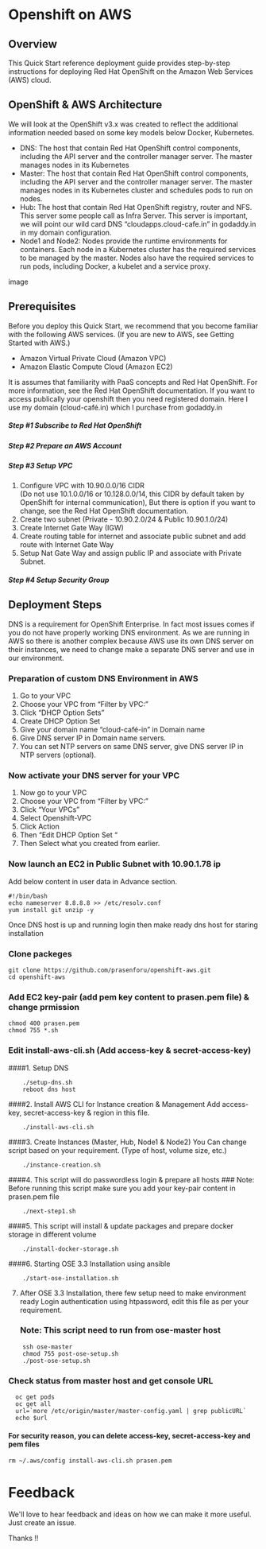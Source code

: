 # Openshift on AWS

## Overview
This Quick Start reference deployment guide provides step-by-step instructions for deploying Red Hat OpenShift on the Amazon Web Services (AWS) cloud. 

## OpenShift & AWS Architecture
We will look at the OpenShift v3.x was created to reflect the additional information needed based on some key models below Docker, Kubernetes.

- DNS: The host that contain Red Hat OpenShift control components, including the API server and the controller manager server. The master manages nodes in its Kubernetes
- Master: The host that contain Red Hat OpenShift control components, including the API server and the controller manager server. The master manages nodes in its Kubernetes cluster and schedules pods to run on nodes.
- Hub: The host that contain Red Hat OpenShift registry, router and NFS. This server some people call as Infra Server. This server is important, we will point our wild card DNS “cloudapps.cloud-cafe.in” in godaddy.in in my domain configuration.
- Node1 and Node2: Nodes provide the runtime environments for containers. Each node in a Kubernetes cluster has the required services to be managed by the master. Nodes also have the required services to run pods, including Docker, a kubelet and a service proxy. 

image

## Prerequisites 
Before you deploy this Quick Start, we recommend that you become familiar with the following AWS services. (If you are new to AWS, see Getting Started with AWS.)

- Amazon Virtual Private Cloud (Amazon VPC)
- Amazon Elastic Compute Cloud (Amazon EC2)

It is assumes that familiarity with PaaS concepts and Red Hat OpenShift. For more information, see the Red Hat OpenShift documentation.
If you want to access publically your openshift then you need registered domain. Here I use my domain (cloud-café.in) which I purchase from godaddy.in

##### Step #1	Subscribe to Red Hat OpenShift
##### Step #2	Prepare an AWS Account
##### Step #3	Setup VPC

1.	Configure VPC with 10.90.0.0/16 CIDR	
(Do not use 10.1.0.0/16 or 10.128.0.0/14, this CIDR by default taken by OpenShift for internal communication), 
But there is option if you want to change, see the Red Hat OpenShift documentation.
2.	Create two subnet (Private - 10.90.2.0/24  & Public 10.90.1.0/24)
3.	Create Internet Gate Way (IGW)
4.	Create routing table for internet and associate public subnet and add route with Internet Gate Way
5.	Setup Nat Gate Way and assign public IP and associate with Private Subnet.

##### Step #4	Setup Security Group

## Deployment Steps

DNS is a requirement for OpenShift Enterprise. In fact most issues comes if you do not have properly working DNS environment.  As we are running in AWS so there is another complex because AWS use its own DNS server on their instances, we need to change make a separate DNS server and use in our environment.

### Preparation of custom DNS Environment in AWS

1.	Go to your VPC
2.	Choose your VPC from “Filter by VPC:”
3.	Click “DHCP Option Sets”
4.	Create DHCP Option Set 
5.	Give your domain name “cloud-café-in” in Domain name
6.	Give DNS server IP in Domain name servers.
7.	You can set NTP servers on same DNS server, give DNS server IP in NTP servers (optional).

### Now activate your DNS server for your VPC

1.	Now go to your VPC
2.	Choose your VPC from “Filter by VPC:”
3.	Click “Your VPCs”
4.	Select Openshift-VPC
5.	Click Action
6.	Then “Edit DHCP Option Set “
7.	Then Select what you created from earlier.

### Now launch an EC2 in Public Subnet with 10.90.1.78 ip 

Add below content in user data in Advance section.
```
#!/bin/bash
echo nameserver 8.8.8.8 >> /etc/resolv.conf
yum install git unzip -y
```

Once DNS host is up and running login then make ready dns host for staring installation

### Clone packeges 
```
git clone https://github.com/prasenforu/openshift-aws.git
cd openshift-aws
```
### Add EC2 key-pair (add pem key content to prasen.pem file) & change prmission

```
chmod 400 prasen.pem
chmod 755 *.sh
```
### Edit install-aws-cli.sh (Add access-key & secret-access-key)

####1.	Setup DNS
```
	./setup-dns.sh
	reboot dns host
```
####2.	Install AWS CLI for Instance creation & Management
	Add access-key, secret-access-key & region in this file.
```
	./install-aws-cli.sh
```
####3. 	Create Instances (Master, Hub, Node1 & Node2)
	You Can change script based on your requirement.
	(Type of host, volume size, etc.)
```
	./instance-creation.sh
```
####4. 	This script will do passwordless login & prepare all hosts
	### Note: Before running this script make sure you add your key-pair content in prasen.pem file
	
```
	./next-step1.sh 
```
####5.	This script will install & update packages and prepare docker storage in different volume
```
	./install-docker-storage.sh
```
####6.	Starting OSE 3.3 Installation using ansible
```
	./start-ose-installation.sh
```
7.	After OSE 3.3 Installation, there few setup need to make environment ready
	Login authentication using htpassword, edit this file as per your requirement.
	
	### Note: This script need to run from ose-master host
	
```
	ssh ose-master
	chmod 755 post-ose-setup.sh
	./post-ose-setup.sh
```
### Check status from master host and get console URL
```
  oc get pods
  oc get all
  url=`more /etc/origin/master/master-config.yaml | grep publicURL`
  echo $url
```

#### For security reason, you can delete access-key, secret-access-key and pem files

```
rm ~/.aws/config install-aws-cli.sh prasen.pem

```

# Feedback

We'll love to hear feedback and ideas on how we can make it more useful. Just create an issue.

Thanks !!
